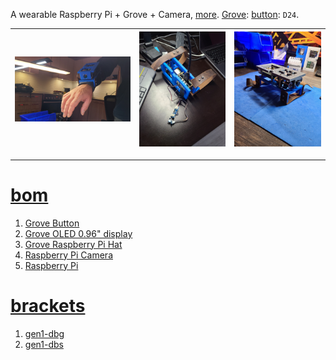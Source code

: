 A wearable Raspberry Pi + Grove + Camera, <a href="https://github.com/kamangir/dec82">more</a>.
<a href="https://wiki.seeedstudio.com/Grove_System/">Grove</a>: <a href="https://www.seeedstudio.com/Grove-Button-P.html">button</a>: `D24`.

| [![image](../images/dec82-2.jpg)](#) | [![image](../images/dec82-3.jpg)](#) | [![image](../images/dec82-4.jpg)](#) |
| --- | --- | --- |

---

# [bom](../parts.md)

1. [Grove Button](../parts.md#grove-button)
1. [Grove OLED 0.96" display](../parts.md#grove-oled-096-display)
1. [Grove Raspberry Pi Hat](../parts.md#grove-raspberry-pi-hat)
1. [Raspberry Pi Camera](../parts.md#raspberry-pi-camera)
1. [Raspberry Pi](../parts.md#raspberry-pi)

# [brackets](../brackets)

1. [gen1-dbg](../brackets/gen1-dbg/gen1-dbg.stl)
1. [gen1-dbs](../brackets/gen1-dbs/gen1-dbs.stl)

